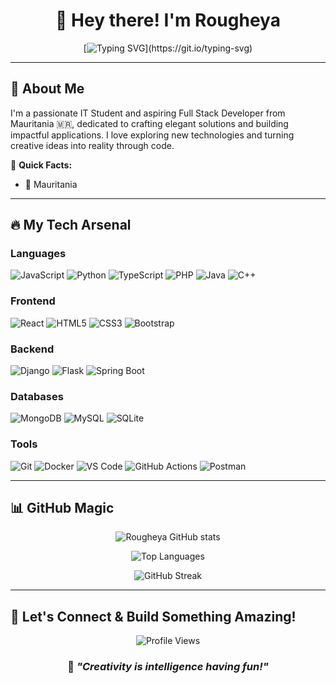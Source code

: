 <div align="center">

# 🎨 Hey there! I'm Rougheya 

[![Typing SVG](https://readme-typing-svg.herokuapp.com?font=Fira+Code&pause=1000&color=FF6B6B&center=true&vCenter=true&width=435&lines=%20Full%20Stack%20Developer;Creative+Problem+Solver;Building+Cool+Stuff!)](https://git.io/typing-svg)

</div>

---

## 🌟 About Me

I'm a passionate IT Student and aspiring Full Stack Developer from Mauritania 🇲🇷, dedicated to crafting elegant solutions and building impactful applications. I love exploring new technologies and turning creative ideas into reality through code.



🎯 **Quick Facts:**
- 📍 Mauritania




---

## 🔥 My Tech Arsenal

### Languages
![JavaScript](https://img.shields.io/badge/JavaScript-F7DF1E?style=for-the-badge&logo=javascript&logoColor=white)
![Python](https://img.shields.io/badge/Python-3776AB?style=for-the-badge&logo=python&logoColor=white)
![TypeScript](https://img.shields.io/badge/TypeScript-3178C6?style=for-the-badge&logo=typescript&logoColor=white)
![PHP](https://img.shields.io/badge/PHP-777BB4?style=for-the-badge&logo=php&logoColor=white)
![Java](https://img.shields.io/badge/Java-ED8B00?style=for-the-badge&logo=java&logoColor=white)
![C++](https://img.shields.io/badge/C%2B%2B-00599C?style=for-the-badge&logo=c&logoColor=white)

### Frontend
![React](https://img.shields.io/badge/React-61DAFB?style=for-the-badge&logo=react&logoColor=white)
![HTML5](https://img.shields.io/badge/HTML5-E34F26?style=for-the-badge&logo=html5&logoColor=white)
![CSS3](https://img.shields.io/badge/CSS3-1572B6?style=for-the-badge&logo=css3&logoColor=white)
![Bootstrap](https://img.shields.io/badge/Bootstrap-563D7C?style=for-the-badge&logo=bootstrap&logoColor=white)

### Backend
![Django](https://img.shields.io/badge/Django-092E20?style=for-the-badge&logo=django&logoColor=white)
![Flask](https://img.shields.io/badge/Flask-000000?style=for-the-badge&logo=flask&logoColor=white)
![Spring Boot](https://img.shields.io/badge/Spring%20Boot-666666?style=for-the-badge&logo=springboot&logoColor=white)

### Databases
![MongoDB](https://img.shields.io/badge/MongoDB-4EA94B?style=for-the-badge&logo=mongodb&logoColor=white)
![MySQL](https://img.shields.io/badge/MySQL-00000F?style=for-the-badge&logo=mysql&logoColor=white)
![SQLite](https://img.shields.io/badge/SQLite-666666?style=for-the-badge&logo=sqlite&logoColor=white)

### Tools
![Git](https://img.shields.io/badge/Git-F05032?style=for-the-badge&logo=git&logoColor=white)
![Docker](https://img.shields.io/badge/Docker-2496ED?style=for-the-badge&logo=docker&logoColor=white)
![VS Code](https://img.shields.io/badge/VS%20Code-007ACC?style=for-the-badge&logo=vscode&logoColor=white)
![GitHub Actions](https://img.shields.io/badge/GitHub%20Actions-666666?style=for-the-badge&logo=githubactions&logoColor=white)
![Postman](https://img.shields.io/badge/Postman-666666?style=for-the-badge&logo=postman&logoColor=white)


---

## 📊 GitHub Magic

<div align="center">
  
![Rougheya GitHub stats](https://github-readme-stats.vercel.app/api?username=ROUGHEYA&show_icons=true&theme=radical&count_private=true)

![Top Languages](https://github-readme-stats.vercel.app/api/top-langs/?username=ROUGHEYA&layout=compact&theme=radical)

![GitHub Streak](https://github-readme-streak-stats.herokuapp.com/?user=ROUGHEYA&theme=radical)

</div>

---

## 🤝 Let's Connect & Build Something Amazing!

<div align="center">



</div>

<div align="center">
  
![Profile Views](https://komarev.com/ghpvc/?username=ROUGHEYA&color=brightgreen&style=for-the-badge)

### 🎨 *"Creativity is intelligence having fun!"* 

</div>
